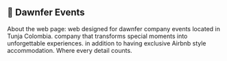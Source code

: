 
## 🚀 Dawnfer Events
About the web page:
web designed for dawnfer company events located in Tunja Colombia. company that transforms special moments into unforgettable experiences. in addition to having exclusive Airbnb style accommodation. Where every detail counts.

